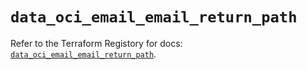 # `data_oci_email_email_return_path`

Refer to the Terraform Registory for docs: [`data_oci_email_email_return_path`](https://registry.terraform.io/providers/oracle/oci/6.18.0/docs/data-sources/email_email_return_path).
